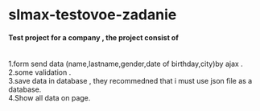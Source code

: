# slmax-testovoe-zadanie
<h4>Test project for a company , the project consist of</h4> <br>
1.form send data (name,lastname,gender,date of birthday,city)by ajax .<br>
2.some validation .<br>
3.save data in database , they recommedned that i must use json file as a database.<br>
4.Show all data on page.<br>
